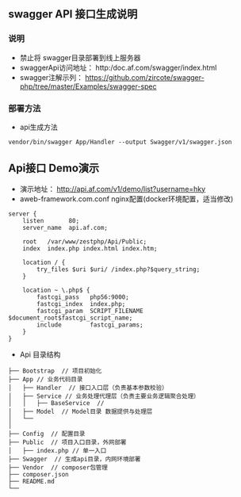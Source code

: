 ## swagger API 接口生成说明
### 说明
- 禁止将 swagger目录部署到线上服务器
- swaggerApi访问地址： http:/doc.af.com/swagger/index.html
- swagger注解示列： https://github.com/zircote/swagger-php/tree/master/Examples/swagger-spec
### 部署方法
- api生成方法

```vendor/bin/swagger App/Handler --output Swagger/v1/swagger.json```

## Api接口 Demo演示
- 演示地址： http://api.af.com/v1/demo/list?username=hky
- aweb-framework.com.conf nginx配置(docker环境配置，适当修改)
```
server {
	listen       80;
	server_name  api.af.com;

	root   /var/www/zestphp/Api/Public;
	index  index.php index.html index.htm;

	location / {
		try_files $uri $uri/ /index.php?$query_string;
	}

	location ~ \.php$ {
		fastcgi_pass   php56:9000;
		fastcgi_index  index.php;
		fastcgi_param  SCRIPT_FILENAME  $document_root$fastcgi_script_name;
		include        fastcgi_params;
	}
}
```
- Api 目录结构
```
├── Bootstrap  // 项目初始化
├── App // 业务代码目录
│   ├── Handler  // 接口入口层（负责基本参数校验）
│   ├── Service // 业务处理代理层（负责主要业务逻辑聚合处理）
│   │   ├── BaseService  // 
│   ├── Model  // Model目录 数据提供与处理层
│   └──
│ 
├── Config  // 配置目录
├── Public  // 项目入口目录，外网部署
│   ├── index.php // 单一入口
├── Swagger  // 生成api目录，内网环境部署
├── Vendor  // composer包管理
├── composer.json
├── README.md
└──  
```